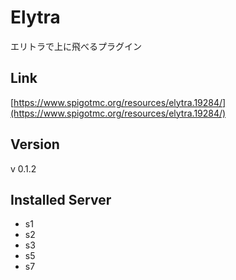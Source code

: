 # Elytra
エリトラで上に飛べるプラグイン

## Link
[https://www.spigotmc.org/resources/elytra.19284/](https://www.spigotmc.org/resources/elytra.19284/)

## Version
v 0.1.2

## Installed Server
- s1
- s2
- s3
- s5
- s7
